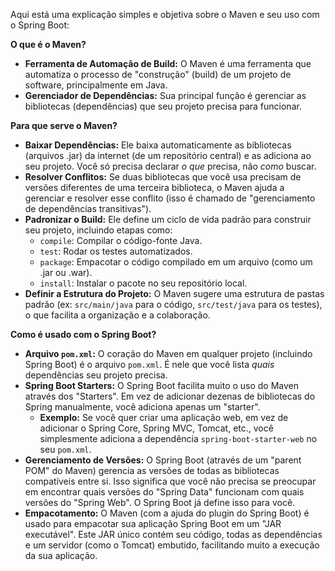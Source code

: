 Aqui está uma explicação simples e objetiva sobre o Maven e seu uso com o Spring Boot:

**O que é o Maven?**

* **Ferramenta de Automação de Build:** O Maven é uma ferramenta que automatiza o processo de "construção" (build) de um projeto de software, principalmente em Java.
* **Gerenciador de Dependências:** Sua principal função é gerenciar as bibliotecas (dependências) que seu projeto precisa para funcionar.

**Para que serve o Maven?**

* **Baixar Dependências:** Ele baixa automaticamente as bibliotecas (arquivos .jar) da internet (de um repositório central) e as adiciona ao seu projeto. Você só precisa declarar *o que* precisa, não *como* buscar.
* **Resolver Conflitos:** Se duas bibliotecas que você usa precisam de versões diferentes de uma terceira biblioteca, o Maven ajuda a gerenciar e resolver esse conflito (isso é chamado de "gerenciamento de dependências transitivas").
* **Padronizar o Build:** Ele define um ciclo de vida padrão para construir seu projeto, incluindo etapas como:
    * `compile`: Compilar o código-fonte Java.
    * `test`: Rodar os testes automatizados.
    * `package`: Empacotar o código compilado em um arquivo (como um .jar ou .war).
    * `install`: Instalar o pacote no seu repositório local.
* **Definir a Estrutura do Projeto:** O Maven sugere uma estrutura de pastas padrão (ex: `src/main/java` para o código, `src/test/java` para os testes), o que facilita a organização e a colaboração.

**Como é usado com o Spring Boot?**

* **Arquivo `pom.xml`:** O coração do Maven em qualquer projeto (incluindo Spring Boot) é o arquivo `pom.xml`. É nele que você lista *quais* dependências seu projeto precisa.
* **Spring Boot Starters:** O Spring Boot facilita muito o uso do Maven através dos "Starters". Em vez de adicionar dezenas de bibliotecas do Spring manualmente, você adiciona apenas um "starter".
    * **Exemplo:** Se você quer criar uma aplicação web, em vez de adicionar o Spring Core, Spring MVC, Tomcat, etc., você simplesmente adiciona a dependência `spring-boot-starter-web` no seu `pom.xml`.
* **Gerenciamento de Versões:** O Spring Boot (através de um "parent POM" do Maven) gerencia as versões de todas as bibliotecas compatíveis entre si. Isso significa que você não precisa se preocupar em encontrar quais versões do "Spring Data" funcionam com quais versões do "Spring Web". O Spring Boot já define isso para você.
* **Empacotamento:** O Maven (com a ajuda do plugin do Spring Boot) é usado para empacotar sua aplicação Spring Boot em um "JAR executável". Este JAR único contém seu código, todas as dependências e um servidor (como o Tomcat) embutido, facilitando muito a execução da sua aplicação.
